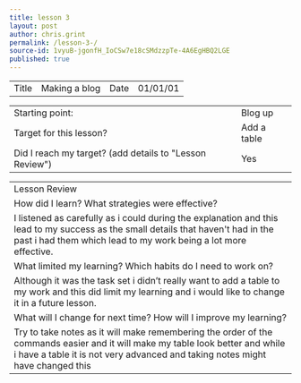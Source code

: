 ```yaml
---
title: lesson 3 
layout: post
author: chris.grint
permalink: /lesson-3-/
source-id: 1vyuB-jgonfH_IoCSw7e18cSMdzzpTe-4A6EgHBQ2LGE
published: true
---
```

<table>
  <tr>
    <td>Title</td>
    <td>Making a blog</td>
    <td>Date</td>
    <td>01/01/01</td>
  </tr>
</table>


<table>
  <tr>
    <td>Starting point:</td>
    <td>Blog up </td>
  </tr>
  <tr>
    <td>Target for this lesson?</td>
    <td>Add a table </td>
  </tr>
  <tr>
    <td>Did I reach my target? 
(add details to "Lesson Review")</td>
    <td> Yes</td>
  </tr>
</table>


<table>
  <tr>
    <td>Lesson Review</td>
  </tr>
  <tr>
    <td>How did I learn? What strategies were effective? </td>
  </tr>
  <tr>
    <td>I listened as carefully as i could during the explanation and this lead to my success as the small details that  haven't had in the past i had them which lead to my work being a lot more effective. </td>
  </tr>
  <tr>
    <td>What limited my learning? Which habits do I need to work on? </td>
  </tr>
  <tr>
    <td>Although it was the task set i didn’t really want to add a table to my work and this did limit my learning and i would like to change it in a future lesson. </td>
  </tr>
  <tr>
    <td>What will I change for next time? How will I improve my learning?</td>
  </tr>
  <tr>
    <td>Try to take notes as it will make remembering the order of the commands easier and it will make my table look better and while i have a table it is not very advanced and taking notes might have changed this </td>
  </tr>
</table>


